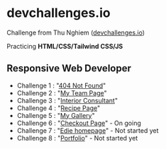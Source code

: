 # devchallenges.io
Challenge from Thu Nghiem ([devchallenges.io](https://devchallenges.io/))

Practicing __HTML/CSS/Tailwind CSS/JS__

## Responsive Web Developer

- Challenge 1 : "[404 Not Found](https://github.com/LinelinLove/devchallenges.io/tree/main/responsive-web-developer/1-404-not-found)"
- Challenge 2 : "[My Team Page](https://github.com/LinelinLove/devchallenges.io/tree/main/responsive-web-developer/2-my-team-page)"
- Challenge 3 : "[Interior Consultant](https://github.com/LinelinLove/devchallenges.io/tree/main/responsive-web-developer/3-interior-consultant)"
- Challenge 4 : "[Recipe Page](https://github.com/LinelinLove/devchallenges.io/tree/main/responsive-web-developer/4-recipe-page)"
- Challenge 5 : "[My Gallery](https://github.com/LinelinLove/devchallenges.io/tree/main/responsive-web-developer/5-my-gallery)"
- Challenge 6 : "[Checkout Page]()" - On going
- Challenge 7 : "[Edie homepage]()" - Not started yet
- Challenge 8 : "[Portfolio]()" - Not started yet